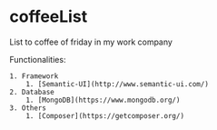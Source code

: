 # coffeeList
List to coffee of friday in my work company

Functionalities:

    1. Framework
        1. [Semantic-UI](http://www.semantic-ui.com/)
    2. Database
        1. [MongoDB](https://www.mongodb.org/)
    3. Others
        1. [Composer](https://getcomposer.org/) 
